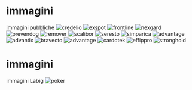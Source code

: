 # immagini
immagini pubbliche
![credelio](https://user-images.githubusercontent.com/104754539/166197384-db8af8ba-99c0-4117-b5ad-d4322fb62faa.png)
![exspot](https://user-images.githubusercontent.com/104754539/166197397-adf72865-96f7-4570-8bbb-f9d675847bc1.png)
![frontline](https://user-images.githubusercontent.com/104754539/166197400-b1744f1a-27f5-4746-a7c6-3cf08c41db67.png)
![nexgard](https://user-images.githubusercontent.com/104754539/166197402-fa1cb78a-ea73-4eec-8d01-b079dde15f29.png)
![prevendog](https://user-images.githubusercontent.com/104754539/166197404-0d17a6e0-d487-43e8-99a1-21e86fb80bf4.png)
![remover](https://user-images.githubusercontent.com/104754539/166197406-1b2a15f1-3cde-4848-9345-2eb8dce5c38c.png)
![scalibor](https://user-images.githubusercontent.com/104754539/166197407-30246a77-006b-410c-8953-fcbee0788718.png)
![seresto](https://user-images.githubusercontent.com/104754539/166197411-ad61a05d-f037-4db4-999f-f70c406dc944.png)
![simparica](https://user-images.githubusercontent.com/104754539/166197412-a4a864d5-1bd6-44e8-85d7-85b593155942.png)
![advantage](https://user-images.githubusercontent.com/104754539/166197413-ff56d7e4-a70c-43e5-818c-c3260d2a7c91.png)
![advantix](https://user-images.githubusercontent.com/104754539/166197415-89bffeda-a068-415e-8a35-5f9957ea27bf.png)
![bravecto](https://user-images.githubusercontent.com/104754539/166197416-e3202a55-a6aa-4abf-add9-199045652039.png)
![advantage](https://user-images.githubusercontent.com/104754539/166197378-d9338cf6-6c3d-462f-a9ca-d6fe634bfd53.png)
![cardotek](https://user-images.githubusercontent.com/104754539/166198188-696ab9b4-6cb6-4de2-8a18-539eaad351aa.png)
![effippro](https://user-images.githubusercontent.com/104754539/166198349-f5fc048a-d645-4ba8-ac3f-961fe5e4db9f.png)
![stronghold](https://user-images.githubusercontent.com/104754539/166198624-1bd9ae1a-a6bd-4454-a8a1-4f39f07dcbc0.png)
# immagini
immagini Labig
![poker](https://user-images.githubusercontent.com/104754539/178691135-b85b9a5b-c3d9-4393-8a34-213ed65121e2.png)
